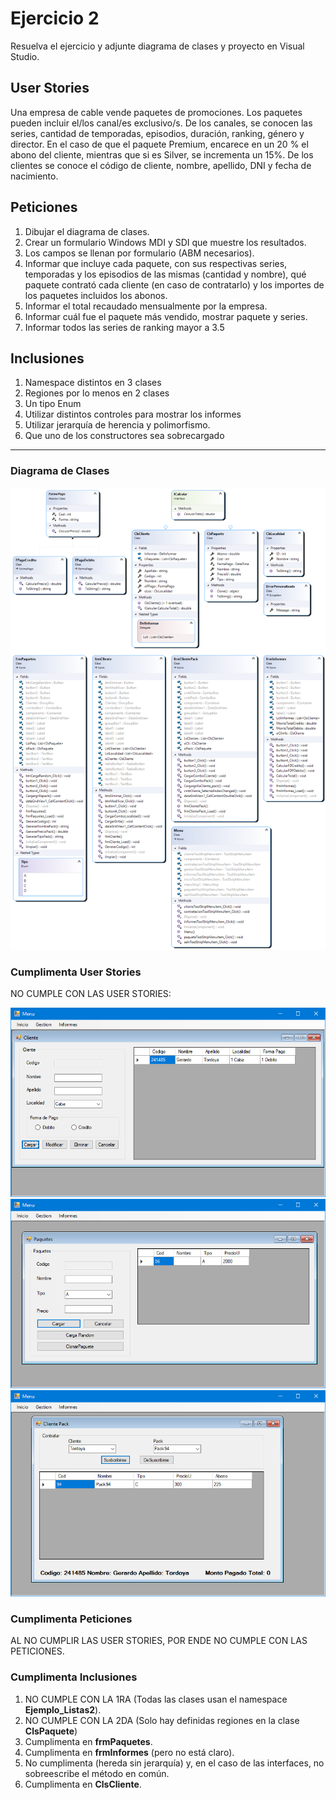 # Ejercicio 2

Resuelva el ejercicio y adjunte diagrama de clases y proyecto en Visual Studio.

## User Stories

Una empresa de cable vende paquetes de promociones. Los paquetes pueden incluir el/los canal/es exclusivo/s. De los canales, se conocen las series, cantidad de temporadas, episodios, duración, ranking, género y director.
En el caso de que el paquete Premium, encarece en un 20 % el abono del cliente, mientras que si es Silver, se incrementa un 15%. De los clientes se conoce el código de cliente, nombre, apellido, DNI y fecha de nacimiento.

## Peticiones

1. Dibujar el diagrama de clases.
2. Crear un formulario Windows MDI y SDI que muestre los resultados.
3. Los campos se llenan por formulario (ABM necesarios).
4. Informar que incluye cada paquete, con sus respectivas series, temporadas y los episodios de las mismas (cantidad y nombre), qué paquete contrató cada cliente (en caso de contratarlo) y los importes de los paquetes incluidos los abonos.
5. Informar el total recaudado mensualmente por la empresa.
6. Informar cuál fue el paquete más vendido, mostrar paquete y series.
7. Informar todos las series de ranking mayor a 3.5

## Inclusiones

1. Namespace distintos en 3 clases
2. Regiones por lo menos en 2 clases
3. Un tipo Enum
4. Utilizar distintos controles para mostrar los informes
5. Utilizar jerarquía de herencia y polimorfismo.
6. Que uno de los constructores sea sobrecargado

---

### Diagrama de Clases

![Diagram](ClassDiagram.png)

### Cumplimenta User Stories

NO CUMPLE CON LAS USER STORIES:

![Captura1](UserStories1.PNG)
![Captura2](UserStories2.PNG)
![Captura3](UserStories3.PNG)

### Cumplimenta Peticiones

AL NO CUMPLIR LAS USER STORIES, POR ENDE NO CUMPLE CON LAS PETICIONES.

### Cumplimenta Inclusiones

1. NO CUMPLE CON LA 1RA (Todas las clases usan el namespace **Ejemplo_Listas2**).
2. NO CUMPLE CON LA 2DA (Solo hay definidas regiones en la clase **ClsPaquete**)
3. Cumplimenta en **frmPaquetes**.
4. Cumplimenta en **frmInformes** (pero no está claro).
5. No cumplimenta (hereda sin jerarquía) y, en el caso de las interfaces, no sobreescribe el método en común.
6. Cumplimenta en **ClsCliente**.
